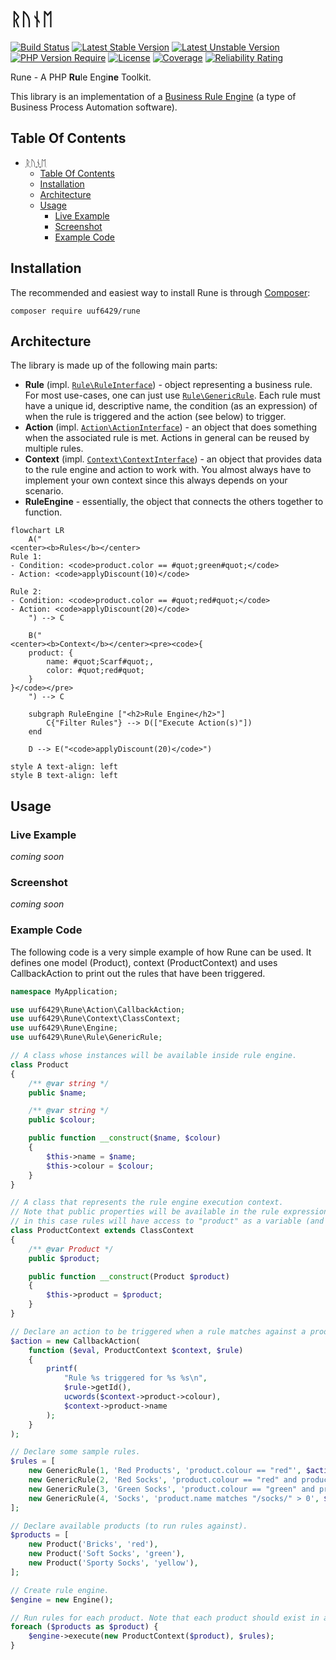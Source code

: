 # ᚱᚢᚾᛖ

[![Build Status](https://github.com/uuf6429/rune/actions/workflows/ci.yml/badge.svg)](https://github.com/uuf6429/rune/actions)
[![Latest Stable Version](https://poser.pugx.org/uuf6429/rune/version.svg)](https://packagist.org/packages/uuf6429/rune)
[![Latest Unstable Version](https://poser.pugx.org/uuf6429/rune/v/unstable.svg)](https://packagist.org/packages/uuf6429/rune)
[![PHP Version Require](http://poser.pugx.org/uuf6429/rune/require/php)](https://www.php.net/supported-versions.php)
[![License](https://poser.pugx.org/uuf6429/rune/license.svg)](https://raw.githubusercontent.com/uuf6429/rune/master/LICENSE)
[![Coverage](https://sonarcloud.io/api/project_badges/measure?project=uuf6429_rune&metric=coverage)](https://sonarcloud.io/summary/new_code?id=uuf6429_rune)
[![Reliability Rating](https://sonarcloud.io/api/project_badges/measure?project=uuf6429_rune&metric=reliability_rating)](https://sonarcloud.io/summary/new_code?id=uuf6429_rune)

Rune - A PHP <b>Ru</b>le Engi<b>ne</b> Toolkit.

This library is an implementation of a [Business Rule Engine] (a type of Business Process Automation software).

## Table Of Contents

- [ᚱᚢᚾᛖ](#ᚱᚢᚾᛖ)
    - [Table Of Contents](#table-of-contents)
    - [Installation](#installation)
    - [Architecture](#architecture)
    - [Usage](#usage)
        - [Live Example](#live-example)
        - [Screenshot](#screenshot)
        - [Example Code](#example-code)

## Installation

The recommended and easiest way to install Rune is through [Composer]:

```shell
composer require uuf6429/rune
```

## Architecture

The library is made up of the following main parts:

- **Rule** (impl. [`Rule\RuleInterface`]) - object representing a business rule. For most use-cases, one can just
  use [`Rule\GenericRule`]. Each rule must have a unique id, descriptive name, the condition (as an expression) of when
  the rule is triggered and the action (see below) to trigger.
- **Action** (impl. [`Action\ActionInterface`]) - an object that does something when the associated rule is met. Actions in
  general can be reused by multiple rules.
- **Context** (impl. [`Context\ContextInterface`]) - an object that provides data to the rule engine and action to work with.
  You almost always have to implement your own context since this always depends on your scenario.
- **RuleEngine** - essentially, the object that connects the others together to function.

<!-- @formatter:off -->
```mermaid
flowchart LR
    A("
<center><b>Rules</b></center>
Rule 1:
- Condition: <code>product.color == #quot;green#quot;</code>
- Action: <code>applyDiscount(10)</code>

Rule 2:
- Condition: <code>product.color == #quot;red#quot;</code>
- Action: <code>applyDiscount(20)</code>
    ") --> C

    B("
<center><b>Context</b></center><pre><code>{
    product: {
        name: #quot;Scarf#quot;,
        color: #quot;red#quot;
    }
}</code></pre>
    ") --> C

    subgraph RuleEngine ["<h2>Rule Engine</h2>"]
        C{"Filter Rules"} --> D(["Execute Action(s)"])
    end

    D --> E("<code>applyDiscount(20)</code>")

style A text-align: left
style B text-align: left
```
<!-- @formatter:on -->

## Usage

### Live Example

*coming soon*

### Screenshot

*coming soon*

### Example Code

The following code is a very simple example of how Rune can be used. It defines one model (Product),
context (ProductContext) and uses CallbackAction to print out the rules that have been triggered.

```php
namespace MyApplication;

use uuf6429\Rune\Action\CallbackAction;
use uuf6429\Rune\Context\ClassContext;
use uuf6429\Rune\Engine;
use uuf6429\Rune\Rule\GenericRule;

// A class whose instances will be available inside rule engine.
class Product
{
    /** @var string */
    public $name;

    /** @var string */
    public $colour;

    public function __construct($name, $colour)
    {
        $this->name = $name;
        $this->colour = $colour;
    }
}

// A class that represents the rule engine execution context.
// Note that public properties will be available in the rule expressions,
// in this case rules will have access to "product" as a variable (and all of product's public properties).
class ProductContext extends ClassContext
{
    /** @var Product */
    public $product;

    public function __construct(Product $product)
    {
        $this->product = $product;
    }
}

// Declare an action to be triggered when a rule matches against a product.
$action = new CallbackAction(
    function ($eval, ProductContext $context, $rule)
    {
        printf(
            "Rule %s triggered for %s %s\n",
            $rule->getId(),
            ucwords($context->product->colour),
            $context->product->name
        );
    }
);

// Declare some sample rules.
$rules = [
    new GenericRule(1, 'Red Products', 'product.colour == "red"', $action),
    new GenericRule(2, 'Red Socks', 'product.colour == "red" and product.name matches "/socks/i"', $action),
    new GenericRule(3, 'Green Socks', 'product.colour == "green" and product.name matches "/socks/i"', $action),
    new GenericRule(4, 'Socks', 'product.name matches "/socks/" > 0', $action),
];

// Declare available products (to run rules against).
$products = [
    new Product('Bricks', 'red'),
    new Product('Soft Socks', 'green'),
    new Product('Sporty Socks', 'yellow'),
];

// Create rule engine.
$engine = new Engine();

// Run rules for each product. Note that each product should exist in a separate context.
foreach ($products as $product) {
    $engine->execute(new ProductContext($product), $rules);
}
```

[Business Rule Engine]: https://en.wikipedia.org/wiki/Business_rules_engine

[Composer]: https://getcomposer.org/

[`Rule\RuleInterface`]: src/Rule/RuleInterface.php

[`Rule\GenericRule`]: src/Rule/GenericRule.php

[`Action\ActionInterface`]: src/Action/ActionInterface.php

[`Context\ContextInterface`]: src/Context/ContextInterface.php
